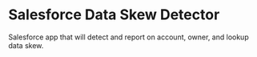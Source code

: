 # Salesforce Data Skew Detector
Salesforce app that will detect and report on account, owner, and lookup data skew.

